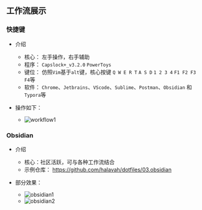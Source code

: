 ## 工作流展示

### 快捷键

- 介绍
  - 核心： 左手操作，右手辅助
  - 程序： `Capslock+_v3.2.0` `PowerToys`
  - 键位： 仿照`Vim`基于`alt`键，核心按键 `Q W E R T`  `A S D`  `1 2 3 4`  `F1 F2 F3 F4`等
  - 软件： `Chrome`、`Jetbrains`、`VScode`、`Sublime`、`Postman`、`Obsidian` 和 `Typora`等

- 操作如下：
  - ![workflow1](https://github.com/halavah/dotfiles/blob/master/00.assets/workflow1.gif)

### Obsidian

- 介绍
  - 核心：社区活跃，可与各种工作流结合
  - 示例仓库： https://github.com/halavah/dotfiles/03.obsidian

- 部分效果：
  - ![obsidian1](https://cdn.jsdelivr.net/gh/halavah/dotfiles@master/00.assets/obsidian1.png)
  - ![obsidian2](https://cdn.jsdelivr.net/gh/halavah/dotfiles@master/00.assets/obsidian2.png)
